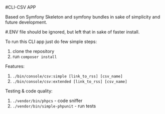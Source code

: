 #CLI-CSV APP

Based on Symfony Skeleton and symfony bundles in sake of simplicity and future development.

#.ENV file should be ignored, but left that in sake of faster install.

To run this CLI app just do few simple steps:
1. clone the repository
2. run `composer install`

Features:
1. `./bin/console/csv:simple [link_to_rss] [csv_name]`
2. `./bin/console/csv:extended [link_to_rss] [csv_name]`

Testing & code quality:
1. `./vendor/bin/phpcs` - code sniffer
2. `./vendor/bin/simple-phpunit` - run tests

